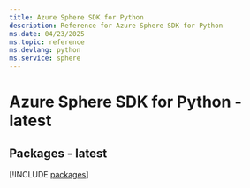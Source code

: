 ```yaml
---
title: Azure Sphere SDK for Python
description: Reference for Azure Sphere SDK for Python
ms.date: 04/23/2025
ms.topic: reference
ms.devlang: python
ms.service: sphere
---
```

# Azure Sphere SDK for Python - latest
## Packages - latest
[!INCLUDE [packages](sphere-index.md)]